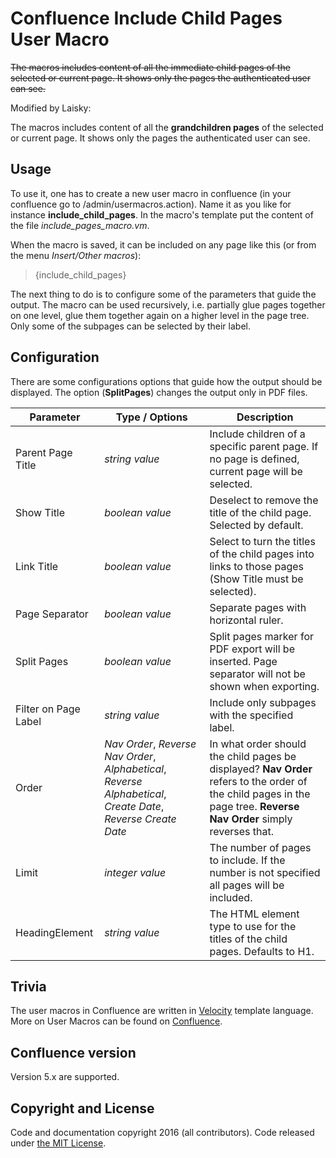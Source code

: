 # Confluence Include Child Pages User Macro


~~The macros includes content of all the immediate child pages of the selected or current page. It shows only the pages the authenticated user can see.~~

Modified by Laisky:

The macros includes content of all the **grandchildren pages** of the selected or current page. It shows only the pages the authenticated user can see.


## Usage


To use it, one has to create a new user macro in confluence (in your confluence go to /admin/usermacros.action). Name it as you like for instance **include_child_pages**. In the macro's template put the content of the file *include_pages_macro.vm*.

When the macro is saved, it can be included on any page like this (or from the menu *Insert/Other macros*):

>
> {include_child_pages}
>

The next thing to do is to configure some of the parameters that guide the output. The macro can be used recursively, i.e. partially glue pages together on one level, glue them together again on a higher level in the page tree. Only some of the subpages can be selected by their label.

## Configuration

There are some configurations options that guide how the output should be displayed. The option (**SplitPages**) changes the output only in PDF files.

| Parameter            | Type / Options  | Description  |
| -------------        | -------------   | ------------ |
| Parent Page Title    | *string value*    | Include children of a specific parent page. If no page is defined, current page will be selected. |
| Show Title           | *boolean value* | Deselect to remove the title of the child page. Selected by default. |
| Link Title           | *boolean value* | Select to turn the titles of the child pages into links to those pages (Show Title must be selected). |
| Page Separator       | *boolean value* | Separate pages with horizontal ruler. |
| Split Pages          | *boolean value* | Split pages marker for PDF export will be inserted. Page separator will not be shown when exporting. |
| Filter on Page Label | *string value*  | Include only subpages with the specified label. |
| Order                | *Nav Order*, *Reverse Nav Order*, *Alphabetical*, *Reverse Alphabetical*, *Create Date*, *Reverse Create Date* | In what order should the child pages be displayed? **Nav Order** refers to the order of the child pages in the page tree. **Reverse Nav Order** simply reverses that. |
| Limit | *integer value*  | The number of pages to include. If the number is not specified all pages will be included. |
| HeadingElement | *string value*  | The HTML element type to use for the titles of the child pages. Defaults to H1. |

## Trivia

The user macros in Confluence are written in [Velocity](http://velocity.apache.org/engine/devel/docs/user-guide.html) template language. More on User Macros can be found on [Confluence](https://confluence.atlassian.com/doc/user-macro-template-syntax-223906130.html).

## Confluence version


Version 5.x are supported.


## Copyright and License


Code and documentation copyright 2016 (all contributors). Code released under [the MIT License](./LICENSE).
